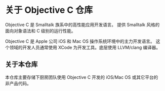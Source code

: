 关于 Objective C 仓库
=========================

Objective C 是 Smalltalk 族系中的高性能应用开发语言。
提供 Smalltalk 风格的面向对象语法和 C 级别的运行性能。

Objective C 是 Apple 公司 iOS 和 Mac OS 操作系统环境中的主力开发语言。
这个领域的开发人员通常使用 XCode 为开发工具。底层使用 LLVM/clang 编译器。

关于本仓库
-----------------

本仓库主要存储下厨房团队使用 Objective C 开发的 iOS/Mac OS
或其它平台的非产品代码。